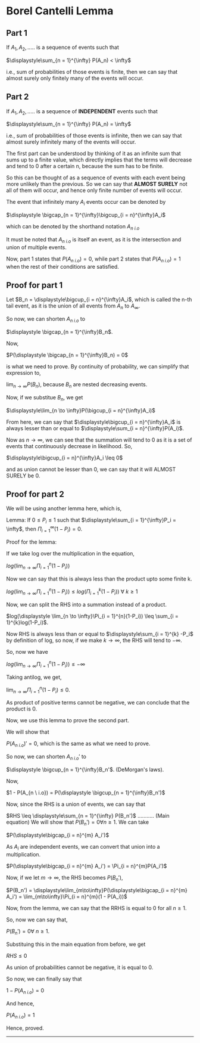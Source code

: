 # Borel Cantelli Lemma

## Part 1

If $A_1, A_2,.....$ is a sequence of events such that

$\displaystyle\sum_{n = 1}^{\infty} P(A_n) < \infty$

i.e., sum of probabilities of those events is finite, then we can say that almost surely only finitely many of the events will occur.

## Part 2

If $A_1, A_2,.....$ is a sequence of **INDEPENDENT** events such that

$\displaystyle\sum_{n = 1}^{\infty} P(A_n) = \infty$

i.e., sum of probabilities of those events is infinite, then we can say that almost surely infinitely many of the events will occur.

The first part can be understood by thinking of it as an infinite sum that sums up to a finite value, which directly implies that the terms will decrease and tend to 0 after a certain n, because the sum has to be finite.

So this can be thought of as a sequence of events with each event being more unlikely than the previous. So we can say that **ALMOST SURELY** not all of them will occur, and hence only finite number of events will occur.

The event that infinitely many $A_i$ events occur can be denoted by

$\displaystyle \bigcap_{n = 1}^{\infty}\bigcup_{i = n}^{\infty}A_i$

which can be denoted by the shorthand notation $A_{n \ i.o}$

It must be noted that $A_{n \ i.o}$ is itself an event, as it is the intersection and union of multiple events.

Now, part 1 states that $P(A_{n \ i.o}) = 0$, while part 2 states that $P(A_{n \ i.o}) = 1$ when the rest of their conditions are satisfied.

## Proof for part 1

Let $B_n = \displaystyle\bigcup_{i = n}^{\infty}A_i$, which is called the n-th tail event, as it is the union of all events from $A_n$ to $A_\infty$.

So now, we can shorten $A_{n \ i.o}$ to

$\displaystyle \bigcap_{n = 1}^{\infty}B_n$.

Now,

$P(\displaystyle \bigcap_{n = 1}^{\infty}B_n) = 0$

is what we need to prove. By continuity of probability, we can simplify that expression to,

$\displaystyle\lim_{n \to \infty}P(B_n)$, because $B_n$ are nested decreasing events.

Now, if we substitue $B_n$, we get

$\displaystyle\lim_{n \to \infty}P(\bigcup_{i = n}^{\infty}A_i)$

From here, we can say that $\displaystyle\bigcup_{i = n}^{\infty}A_i$ is always lesser than or equal to $\displaystyle\sum_{i = n}^{\infty}P(A_i)$.

Now as $n \to \infty$, we can see that the summation will tend to 0 as it is a set of events that continuously decrease in likelihood. So,

$\displaystyle\bigcup_{i = n}^{\infty}A_i \leq 0$

and as union cannot be lesser than 0, we can say that it will ALMOST SURELY be 0.

## Proof for part 2

We will be using another lemma here, which is,

Lemma: If $0 \leq P_i \leq 1$ such that  $\displaystyle\sum_{i = 1}^{\infty}P_i = \infty$, then $\displaystyle\Pi_{i = 1}^{\infty}(1-P_i) = 0$.

Proof for the lemma:

If we take log over the multiplication in the equation,

$log(\displaystyle \lim_{n \to \infty}\Pi_{i = 1}^{n}(1-P_i))$

Now we can say that this is always less than the product upto some finite k.

$log(\displaystyle \lim_{n \to \infty}\Pi_{i = 1}^{n}(1-P_i)) \leq log(\displaystyle\Pi_{i = 1}^{k}(1-P_i)) \ \forall \ k \geq 1$

Now, we can split the RHS into a summation instead of a product.

$log(\displaystyle \lim_{n \to \infty}\Pi_{i = 1}^{n}(1-P_i)) \leq \sum_{i = 1}^{k}log(1-P_i)$.

Now RHS is always less than or equal to $\displaystyle\sum_{i = 1}^{k} -P_i$ by definition of log, so now, if we make $k \to \infty$, the RHS will tend to $-\infty$.

So, now we have

$log(\displaystyle \lim_{n \to \infty}\Pi_{i = 1}^{n}(1-P_i)) \leq -\infty$

Taking antilog, we get,

$\displaystyle \lim_{n \to \infty}\Pi_{i = 1}^{n}(1-P_i) \leq 0$.

As product of positive terms cannot be negative, we can conclude that the product is 0.

Now, we use this lemma to prove the second part.

We will show that

$P(A_{n \ i.o})' = 0$, which is the same as what we need to prove.

So now, we can shorten $A_{n \ i.o}'$ to

$\displaystyle \bigcup_{n = 1}^{\infty}B_n'$.   (DeMorgan's laws).

Now,

$1 - P(A_{n \ i.o}) = P(\displaystyle \bigcup_{n = 1}^{\infty}B_n')$

Now, since the RHS is a union of events, we can say that

$RHS \leq \displaystyle\sum_{n = 1}^{\infty} P(B_n')$ \........... (Main equation)
We will show that $P(B_n') = 0 \forall n \geq 1$.
We can take

$P(\displaystyle\bigcap_{i = n}^{m} A_i')$

As $A_i$ are independent events, we can convert that union into a multiplication.

$P(\displaystyle\bigcap_{i = n}^{m} A_i') = \Pi_{i = n}^{m}P(A_i')$

Now, if we let $m \to \infty$, the RHS becomes $P(B_n')$,

$P(B_n') = \displaystyle\lim_{m\to\infty}P(\displaystyle\bigcap_{i = n}^{m} A_i') = \lim_{m\to\infty}\Pi_{i = n}^{m}(1 - P(A_i))$

Now, from the lemma, we can say that the RRHS is equal to 0 for all $n \geq 1$.

So, now we can say that,

$P(B_n') = 0 \forall \ n \geq 1$.

Substituing this in the main equation from before, we get

$RHS \leq 0$

As union of probabilities cannot be negative, it is equal to 0.

So now, we can finally say that

$1 - P(A_{n \ i.o}) = 0$

And hence,

$P(A_{n \ i.o}) = 1$

Hence, proved.

---